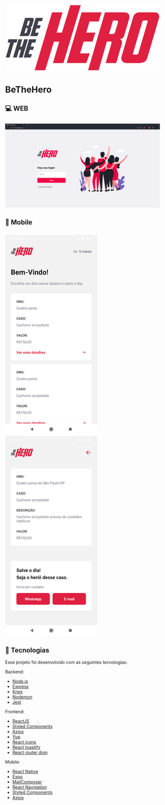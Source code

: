 <h1 align="center">
  <img src=".github/logo.svg" alt="Logo BeTHeHero"/>
  <h1>BeTheHero</h1>
</h1>

## 💻 WEB

<h2>
  <img src=".github/web.png"/>
</h2>

## 📱 Mobile

<h2>
<img src=".github/incidents.png" width="300px"/>
<img src=".github/details.png" width="300px"/>
</h2>

## 🚀 Tecnologias

Esse projeto foi desenvolvido com as seguintes tecnologias:

Backend:
- [Node.js](https://nodejs.org/en/)
- [Express](https://expressjs.com/pt-br/)
- [Knex](http://knexjs.org/)
- [Nodemon](https://nodemon.io/)
- [Jest](https://jestjs.io/)


Frontend:
- [ReactJS](https://pt-br.reactjs.org/)
- [Styled Components](https://styled-components.com/)
- [Axios](https://github.com/axios/axios)
- [Yup](https://www.npmjs.com/package/yup)
- [React icons](https://react-icons.netlify.com/#/)
- [React toastify](https://github.com/fkhadra/react-toastify)
- [React router dom](https://www.npmjs.com/package/react-router-dom)

Mobile:
- [React Native](https://reactnative.dev/)
- [Expo](https://expo.io/)
- [MailComposer](https://docs.expo.io/versions/latest/sdk/mail-composer/)
- [React Navigation](https://reactnavigation.org/)
- [Styled Components](https://styled-components.com/)
- [Axios](https://github.com/axios/axios)
